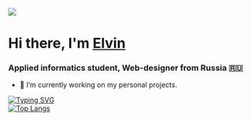 ![](https://im2.ezgif.com/tmp/ezgif-2-274aabc3c8.gif)
# Hi there, I'm [Elvin](https://vk.com/kovernot)
### Applied informatics student, Web-designer from Russia 🇷🇺
- 🔭 I’m currently working on my personal projects. 

[![Typing SVG](https://readme-typing-svg.herokuapp.com?color=%2336BCF7&lines=Applied+informatics+student)](https://git.io/typing-svg)
<br>
[![Top Langs](https://github-readme-stats.vercel.app/api/top-langs/?username=lir00f&layout=compact)](https://github.com/anuraghazra/github-readme-stats)
